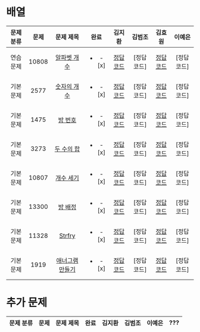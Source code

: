 # 배열

| 문제 분류 | 문제 | 문제 제목 | 완료 | 김지환 | 김범조 | 김효원 | 이예은 |
| :--: | :--: | :--: | :--: | :--: | :--: | :--: | :--: |
| 연습 문제 | 10808 | [알파벳 개수](https://www.acmicpc.net/problem/10808) |<ul><li> -[x] </li></ul> | [정답 코드](/자료구조/solution/10808-김지환.cpp) | [정답 코드]  | [정답 코드](https://github.com/evelyn-Kim/codingtest/blob/master/%EB%B0%B0%EC%97%B4/10808_myo.py) | [정답 코드] |
| 기본 문제 | 2577 | [숫자의 개수](https://www.acmicpc.net/problem/2577) | <ul><li> -[x] </li></ul> | [정답 코드](/자료구조/solution/2577-김지환.cpp) | [정답 코드] | [정답 코드](https://github.com/evelyn-Kim/codingtest/blob/master/%EB%B0%B0%EC%97%B4/2577_myo.py) | [정답 코드] |
| 기본 문제 | 1475 | [방 번호](https://www.acmicpc.net/problem/1475) | <ul><li> -[x] </li></ul> | [정답 코드](/자료구조/solution/1475-김지환.cpp) | [정답 코드]  | [정답 코드](https://github.com/evelyn-Kim/codingtest/blob/master/%EB%B0%B0%EC%97%B4/1475_myo.py) | [정답 코드] |
| 기본 문제 | 3273 | [두 수의 합](https://www.acmicpc.net/problem/3273) | <ul><li> -[x] </li></ul> | [정답 코드](/자료구조/solution/3273-김지환.cpp) | [정답 코드]  | [정답 코드](https://github.com/evelyn-Kim/codingtest/blob/master/%EB%B0%B0%EC%97%B4/3273_myo.py) | [정답 코드] |
| 기본 문제 | 10807 | [개수 세기](https://www.acmicpc.net/problem/10807) | <ul><li> -[x] </li></ul> | [정답 코드](/자료구조/solution/10807-김지환.cpp)  | [정답 코드]  | [정답 코드](https://github.com/evelyn-Kim/codingtest/blob/master/%EB%B0%B0%EC%97%B4/10807_myo.py) | [정답 코드] |
| 기본 문제 | 13300 | [방 배정](https://www.acmicpc.net/problem/13300) | <ul><li> -[x] </li></ul> | [정답 코드](/자료구조/solution/13300-김지환.cpp) | [정답 코드]  | [정답 코드](https://github.com/evelyn-Kim/codingtest/blob/master/%EB%B0%B0%EC%97%B4/13300_myo.py) | [정답 코드] |
| 기본 문제 | 11328 | [Strfry](https://www.acmicpc.net/problem/11328) | <ul><li> -[x] </li></ul> | [정답 코드](/자료구조/solution/11328-김지환.cpp)  | [정답 코드]  | [정답 코드](https://github.com/evelyn-Kim/codingtest/blob/master/%EB%B0%B0%EC%97%B4/11328_myo.py) | [정답 코드] |
| 기본 문제 | 1919 | [애너그램 만들기](https://www.acmicpc.net/problem/1919) | <ul><li> -[x] </li></ul> | [정답 코드](/자료구조/solution/1919-김지환.cpp)  | [정답 코드]  | [정답 코드](https://github.com/evelyn-Kim/codingtest/blob/master/%EB%B0%B0%EC%97%B4/1919_myo.py) | [정답 코드] |

# 추가 문제
| 문제 분류 | 문제 | 문제 제목 | 완료 | 김지환 | 김범조 | 이예은 | ??? |
| :--: | :--: | :--: | :--: | :--: | :--: | :--: | :--: |
